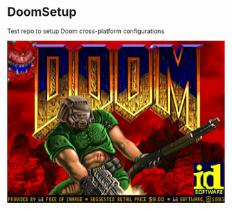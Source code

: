 # DoomSetup
Test repo to setup Doom cross-platform configurations


![Doom](https://github.com/StevePro7/DoomSetup/blob/main/Images/Doom1.png)